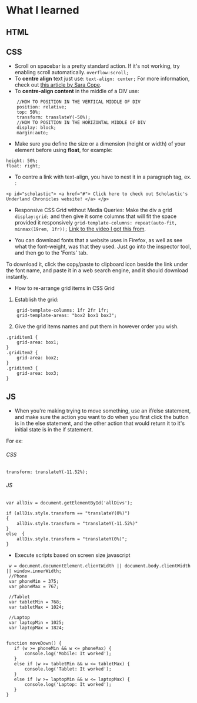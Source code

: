 # What I learned
## HTML 

## CSS 
- Scroll on spacebar is a pretty standard action. If it's not working, try enabling scroll automatically. `overflow:scroll;`
- To __centre align__ text just use: `text-align: center;`
For more information, check out [this article by Sara Cope](https://css-tricks.com/almanac/properties/t/text-align/).
- To **centre-align content** in the middle of a DIV use:
```
    //HOW TO POSITION IN THE VERTICAL MIDDLE OF DIV
    position: relative;
    top: 50%;
    transform: translateY(-50%);    
    //HOW TO POSITION IN THE HORIZONTAL MIDDLE OF DIV
    display: block; 
    margin:auto;

```
- Make sure you define the size or a dimension (height or width) of your element before using **float**, for example: 
```
height: 50%; 
float: right;
```

- To centre a link with text-align, you have to nest it in a paragraph tag, ex. : 

```
<p id="scholastic"> <a href="#"> Click here to check out Scholastic's Underland Chronicles website! </a> </p>
```
- Responsive CSS Grid without Media Queries: 
Make the div a grid `display:grid;` and then give it some columns that will fit the space provided it responsively `grid-template-columns: repeat(auto-fit, minmax(19rem, 1fr));`
[Link to the video I got this from](https://www.youtube.com/watch?v=bam83Xv4VMA). 

- You can download fonts that a website uses in Firefox, as well as see what the font-weight, was that they used. Just go into the inspector tool, and then go to the 'Fonts' tab. 

To download it, click the copy/paste to clipboard icon beside the link under the font name, and paste it in a web search engine, and it should download instantly.

- How to re-arrange grid items in CSS Grid
1. Establish the grid: 

``` display: grid;
    grid-template-columns: 1fr 2fr 1fr; 
    grid-template-areas: "box2 box1 box3";
```

2. Give the grid items names and put them in however order you wish.
```
.griditem1 {
    grid-area: box1; 
}
.griditem2 {
    grid-area: box2; 
}
.griditem3 {
    grid-area: box3; 
}
```

## JS
- When you're making trying to move something, use an if/else statement, and make sure the action you want to do when you first click the button is in the else statement, and the other action that would return it to it's initial state is in the if statement. 

For ex: 
###### CSS
`transform: translateY(-11.52%);`

###### JS
```
var allDiv = document.getElementById('allDivs');

if (allDiv.style.transform == "translateY(0%)") 
{
    allDiv.style.transform = "translateY(-11.52%)"
}
else  {
    allDiv.style.transform = "translateY(0%)";
}
```
 - Execute scripts based on screen size javascript
 ```
  w = document.documentElement.clientWidth || document.body.clientWidth || window.innerWidth;
  //Phone
  var phoneMin = 375;
  var phoneMax = 767; 

  //Tablet
  var tabletMin = 768;
  var tabletMax = 1024; 
  
  //Laptop
  var laptopMin = 1025; 
  var laptopMax = 1824;


function moveDown() {
    if (w >= phoneMin && w <= phoneMax) {
        console.log('Mobile: It worked');
    }
    else if (w >= tabletMin && w <= tabletMax) {
        console.log('Tablet: It worked');
    }
    else if (w >= laptopMin && w <= laptopMax) {
        console.log('Laptop: It worked');
    }
}


```